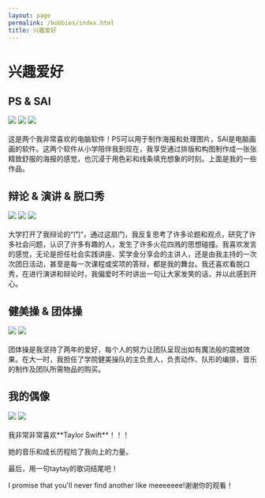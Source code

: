 ```yaml
---
layout: page
permalink: /hobbies/index.html
title: 兴趣爱好
---
```


# 兴趣爱好

## PS & SAI

<div class="third">
<img src="/images/ps1.jpg">
<img src="/images/ps2.jpg">
<img src="/images/ps3.jpg">
</div>
<br>这是两个我非常喜欢的电脑软件！PS可以用于制作海报和处理图片，SAI是电脑画画的软件。这两个软件从小学陪伴我到现在，我享受通过排版和构图制作成一张张精致舒服的海报的感觉，也沉浸于用色彩和线条填充想象的时刻。上面是我的一些作品。<br>



## 辩论 & 演讲 & 脱口秀

<div class="third">
<img src="/images/yanjiang1.jpg">
<img src="/images/yanjiang2.jpg">
<img src="/images/yanjiang3.jpg">
</div>
<br>大学打开了我辩论的“门”，通过这扇门，我反复思考了许多论题和观点，研究了许多社会问题，认识了许多有趣的人，发生了许多火花四溅的思想碰撞。我喜欢发言的感觉，无论是担任社会实践讲座、奖学金分享会的主讲人，还是由我主持的一次次团日活动，甚至是每一次课程或奖项的答辩，都是我的舞台。我还喜欢看脱口秀，在进行演讲和辩论时，我偏爱时不时讲出一句让大家发笑的话，并以此感到开心。<br>

## 健美操 & 团体操

<div class="third">
<img src="/images/jianmeicao1.jpg">
<img src="/images/jianmeicao2.jpg">
</div>
<br>团体操是我坚持了两年的爱好，每个人的努力让团队呈现出如有魔法般的震撼效果。在大一时，我担任了学院健美操队的主负责人，负责动作、队形的编排，音乐的制作及团队所需物品的购买。

## 我的偶像
<div>
<img src="/images/meimei1.jpg">
<img src="/images/meimei2.jpg">
</div>
<br>
我非常非常喜欢**Taylor Swift**！！！

她的音乐和成长历程给了我向上的力量。<br>

最后，用一句taytay的歌词结尾吧！

I promise that you'll never find another like meeeeeee!谢谢你的观看！

